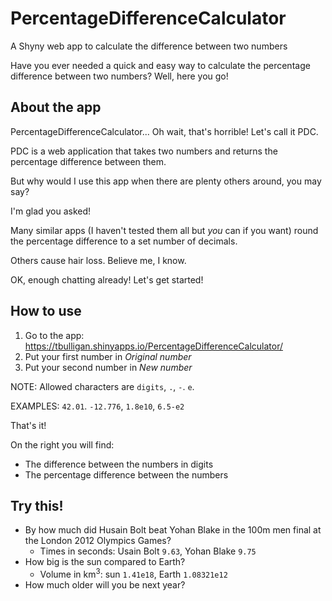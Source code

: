 # PercentageDifferenceCalculator
A Shyny web app to calculate the difference between two numbers

Have you ever needed a quick and easy way to calculate the percentage difference between two numbers? Well, here you go!

## About the app

PercentageDifferenceCalculator... Oh wait, that's horrible! Let's call it PDC.

PDC is a web application that takes two numbers and returns the percentage difference between them.

But why would I use this app when there are plenty others around, you may say?

I'm glad you asked!

Many similar  apps (I haven't tested them all but _you_ can if you want) round the percentage difference to a set number of decimals.

Others cause hair loss. Believe me, I know.

OK, enough chatting already! Let's get started!

## How to use

1. Go to the app: <https://tbulligan.shinyapps.io/PercentageDifferenceCalculator/>
2. Put your first number in _Original number_
3. Put your second number in _New number_

NOTE: Allowed characters are `digits`, `.`, `-`. `e`.

EXAMPLES: `42.01`. `-12.776`, `1.8e10`, `6.5-e2`

That's it!

On the right you will find:

* The difference between the numbers in digits
* The percentage difference between the numbers

## Try this!

* By how much did Husain Bolt beat Yohan Blake in the 100m men final at the London 2012 Olympics Games?
  * Times in seconds:  Usain Bolt `9.63`, Yohan Blake `9.75`
* How big is the sun compared to Earth?
  * Volume in km<sup>3</sup>: sun `1.41e18`, Earth `1.08321e12`
* How much older will you be next year?
